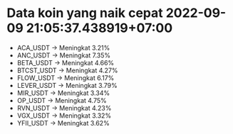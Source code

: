 # Data koin yang naik cepat 2022-09-09 21:05:37.438919+07:00

* ACA_USDT -> Meningkat 3.21%
* ANC_USDT -> Meningkat 7.35%
* BETA_USDT -> Meningkat 4.66%
* BTCST_USDT -> Meningkat 4.27%
* FLOW_USDT -> Meningkat 6.17%
* LEVER_USDT -> Meningkat 3.79%
* MIR_USDT -> Meningkat 3.34%
* OP_USDT -> Meningkat 4.75%
* RVN_USDT -> Meningkat 4.23%
* VGX_USDT -> Meningkat 3.32%
* YFII_USDT -> Meningkat 3.62%
